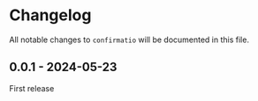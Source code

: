 # Changelog

All notable changes to `confirmatio` will be documented in this file.

## 0.0.1 - 2024-05-23

First release
